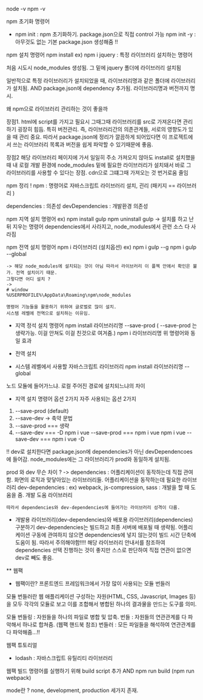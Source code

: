 node -v
npm -v

npm 초기화 명령어 
- npm init : npm 초기화하기. package.json으로 직접 control 가능 
 npm init -y : 아무것도 없는 기본 package.json 생성해줌 !!

 npm 설치 명령어 
 npm install 
 ex) npm i jquery  : 특정 라이브러리 설치하는 명령어 

 처음 시도시 node_modules 생성됨. 그 밑에 jquery 폴더에 라이브러리 설치됨

 일반적으로 특정 라이브러리가 설치되었을 때, 라이브러리명과 같은 폴더에 라이브러리가 설치됨. 
 AND 
 package.json에 dependency 추가됨. 라이브러리명과 버전까지 명시.


왜 npm으로 라이브러리 관리하는 것이 좋을까

장점1.
html에 script를 가지고 필요시 그때그때 라이브러리를 src로 가져온다면 
관리하기 굉장히 힘듬. 특히 버전관리. 
즉, 라이브러리간의 의존관계들, 서로의 영향도가 있을 때 관리 중요.
따라서 package.json에 정리가 깔끔하게 되어있다면 이 프로젝트에서 쓰는 라이브러리 목록과 버전을 쉽게 파악할 수 있기때문에 좋음. 

장점2
해당 라이브러리 페이지에 가서 일일히 주소 가져오지 않아도 install로 설치했을 때 내 로컬 개발 환경에 node_modules 밑에 필요한 라이브러리가 설치돼서 바로 그 라이브러리를 사용할 수 있다는 장점.
cdn으로 그떄그때 가져오는 것 번거로움 줄임


npm 정리 !
npm : 명령어로 자바스크립트 라이브러리 설치, 괸리 
(패키지 == 라이브러리 )

dependencies : 의존성
devDependencies : 개발환경 의존성 


npm 지역 설치 명령어 
ex)
npm install gulp 
npm uninstall gulp -> 설치를 하고 난 뒤 지우는 명령어 
                        dependencies에서 사라지고, node_modules에서 관련 소스 다 사라짐

npm 전역 설치 명령어
npm i 라이브러리 (설치옵션)
ex) npm i gulp --g
    npm i gulp --global

    -> 해당 node_modules에 설치되는 것이 아님 따라서 라이브러리 이 플젝 안에서 확인은 불가. 전역 설치이기 때문.
    그렇다면 어디 설치 ?
    -> 
    # window
    %USERPROFILE%\AppData\Roaming\npm\node_modules

    명령어 기능들을 활용하기 위하여 글로벌로 많이 설치.
    시스템 레벨에 전역으로 설치하는 이유임. 



* 지역  정석 설치 명령어 
npm install 라이브러리명 --save-prod
( --save-prod 는 생략가능. 이걸 안쳐도 이걸 친것으로 여겨줌.)
npm i 라이브러리명 
위 명령어와 동일 효과 


* 전역 설치 
* 시스템 레벨에서 사용할 자바스크립트 라이브러리 
npm install 라이브러리명 --global


노드 모듈에 들어가느냐. 로컬 주어진 경로에 설치되느냐의 차이


* 지역 설치 명령어 옵션 2가지 
자주 사용되는 옵션 2가지
1. --save-prod (default)
2. --save-dev 
-> 축약 문법 
1. --save-prod  === 생략
2. --save-dev === -D
npm i vue --save-prod === npm i vue 
npm i vue --save-dev === npm i vue -D

!! dev로 설치한다면
package.json에 dependencies가 아닌 devDependencoes에 들어감.
node_modules에는 그 라이브러리가 prod와 동일하게 설치됨.

prod 와 dev 무슨 차이 ?
-> dependencies : 어플리케이션이 동작하는데 직접 관여함. 화면의 로직과 맞닿아있는 라이브러리들. 어플리케이션을 동작하는데 필요한 라이브러리 
dev-dependencies : ex) webpack, js-compression, sass
                    : 개발을 할 때 도움을 줌. 개발 도움 라이브러리 

    따라서 dependencies와 dev-dependencies에 들어가는 라이브러리 성격이 다름. 

* 개발용 라이브러리(dev-dependencies)와 배포용 라이브러리(dependencies) 구분하기 
dev-dependencies는 빌드하고 최종 서버에 배포될 때 생략됨.
어플리케이션 구동에 관여하지 않으면 dependencies에 넣지 않는것이 빌드 시간 단축에 도움이 됨. 
따라서 주의해야함!!!!
해당 라이브러리 안내서를 참조하여 dependencies 선택 진행하는 것이 좋지만 스스로 판단하여 직접 연관이 없으면 dev로 빼도 좋음.


** 웹팩

* 웹팩이란?
프론트엔드 프레임워크에서 가장 많이 사용되는 모듈 번들러 

모듈 번들러란 웹 애플리케이션 구성하는 자원(HTML, CSS, Javascript, Images 등) 을 모두 각각의 모듈로 보고 이를 조합해서 병합된 하나의 결과물을 만드는 도구를 의미. 

모듈 번들링 : 자원들을 하나의 파일로 병합 및 압축. 
번들 : 자원들의 연관관계를 다 파악해서 하나로  합쳐줌. (웹팩 핸드북 참조)
번들러 : 모든 파일들을 해석하여 연관관계를 다 파악해줌...!!

웹팩 튜토리얼 
- lodash : 자바스크립트 유틸리티 라이브러리 

웹팩 빌드 명령어를 실행하기 위해 build script 추가 
AND
npm run build 
(npm run webpack)

mode란 ?
none, development, production 세가지 존재.

















